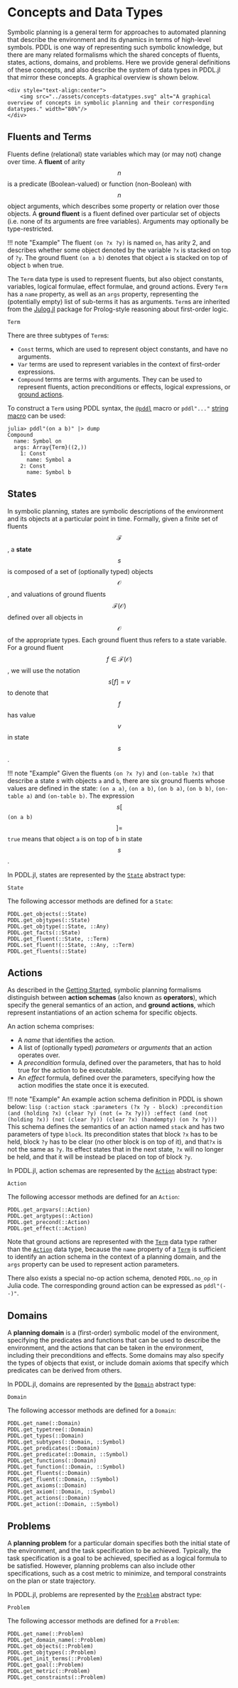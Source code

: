 # Concepts and Data Types

Symbolic planning is a general term for approaches to automated planning that describe the environment and its dynamics in terms of high-level symbols. PDDL is one way of representing such symbolic knowledge, but there are many related formalisms which the shared concepts of fluents, states, actions, domains, and problems. Here we provide general definitions of these concepts, and also describe the system of data types in PDDL.jl that mirror these concepts. A graphical overview is shown below.

```@raw html
<div style="text-align:center">
    <img src="../assets/concepts-datatypes.svg" alt="A graphical overview of concepts in symbolic planning and their corresponding datatypes." width="80%"/>
</div>
```

## Fluents and Terms

Fluents define (relational) state variables which may (or may not) change over time. A **fluent** of arity $$n$$ is a predicate (Boolean-valued) or function (non-Boolean) with $$n$$ object arguments, which describes some property or relation over those objects. A **ground fluent** is a fluent defined over particular set of objects (i.e. none of its arguments are free variables). Arguments may optionally be type-restricted.

!!! note "Example"
    The fluent `(on ?x ?y)` is named `on`, has arity 2, and describes whether some object denoted by the variable `?x` is stacked on top of `?y`. The ground fluent `(on a b)` denotes that object `a` is stacked on top of object `b` when true.

The `Term` data type is used to represent fluents, but also object constants, variables, logical formulae, effect formulae, and ground actions. Every `Term` has a `name` property, as well as an `args` property, representing the (potentially empty) list of sub-terms it has as arguments. `Term`s are inherited from the [Julog.jl](https://github.com/ztangent/Julog.jl) package for Prolog-style reasoning about first-order logic.

```@docs
Term
```

There are three subtypes of `Term`s:
  - `Const` terms, which are used to represent object constants, and have no arguments.
  - `Var` terms are used to represent variables in the context of first-order expressions.
  - `Compound` terms are terms with arguments. They can be used to represent fluents, action preconditions or effects, logical expressions, or [ground actions](../tutorials/getting_started.md#Instantiating-Actions).

To construct a `Term` using PDDL syntax, the [`@pddl`](@ref) macro or `pddl"..."` [string macro](https://docs.julialang.org/en/v1/manual/metaprogramming/#meta-non-standard-string-literals) can be used:

```julia-repl
julia> pddl"(on a b)" |> dump
Compound
  name: Symbol on
  args: Array{Term}((2,))
    1: Const
      name: Symbol a
    2: Const
      name: Symbol b
```

## States

In symbolic planning, states are symbolic descriptions of the environment and its objects at a particular point in time. Formally, given a finite set of fluents $$\mathcal{F}$$, a **state** $$s$$ is composed of a set of (optionally typed) objects $$\mathcal{O}$$, and valuations of ground fluents $$\mathcal{F}(\mathcal{O})$$ defined over all objects in $$\mathcal{O}$$ of the appropriate types. Each ground fluent thus refers to a state variable. For a ground fluent $$f \in \mathcal{F}(\mathcal{O})$$, we will use the notation $$s[f] = v$$ to denote that $$f$$ has value $$v$$ in state $$s$$.

!!! note "Example"
    Given the fluents `(on ?x ?y)` and `(on-table ?x)` that describe a state $s$ with objects `a` and `b`, there are six ground fluents whose values are defined in the state:  `(on a a)`, `(on a b)`, `(on b a)`, `(on b b)`, `(on-table a)` and `(on-table b)`. The expression $$s[$$`(on a b)`$$] =$$ `true` means that object `a` is on top of `b` in state $$s$$.

In PDDL.jl, states are represented by the [`State`](@ref) abstract type:

```@docs
State
```

The following accessor methods are defined for a `State`:

```@docs
PDDL.get_objects(::State)
PDDL.get_objtypes(::State)
PDDL.get_objtype(::State, ::Any)
PDDL.get_facts(::State)
PDDL.get_fluent(::State, ::Term)
PDDL.set_fluent!(::State, ::Any, ::Term)
PDDL.get_fluents(::State)
```

## Actions

As described in the [Getting Started](../tutorials/getting_started.md#Instantiating-Actions), symbolic planning formalisms distinguish between **action schemas** (also known as **operators**), which specify the general semantics of an action, and **ground actions**,  which represent instantiations of an action schema for specific objects.

An action schema comprises:
- A *name* that identifies the action.
- A list of (optionally typed) *parameters* or *arguments* that an action operates over.
- A *precondition* formula, defined over the parameters, that has to hold true for the action to be executable.
- An *effect* formula, defined over the parameters, specifying how the action modifies the state once it is executed.

!!! note "Example"
    An example action schema definition in PDDL is shown below:
    ```lisp
    (:action stack
     :parameters (?x ?y - block)
     :precondition (and (holding ?x) (clear ?y) (not (= ?x ?y)))
     :effect (and (not (holding ?x)) (not (clear ?y)) (clear ?x) (handempty) (on ?x ?y)))
    ```
    This schema defines the semantics of an action named `stack` and has two parameters of type `block`. Its precondition states that block `?x` has to be held, block `?y` has to be clear (no other block is on top of it), and that`?x` is not the same as `?y`. Its effect states that in the next state, `?x` will no longer be held, and that it will be instead be placed on top of block `?y`.

In PDDL.jl, action schemas are represented by the [`Action`](@ref) abstract type:

```@docs
Action
```

The following accessor methods are defined for an `Action`:

```@docs
PDDL.get_argvars(::Action)
PDDL.get_argtypes(::Action)
PDDL.get_precond(::Action)
PDDL.get_effect(::Action)
```

Note that ground actions are represented with the [`Term`](@ref) data type rather than the [`Action`](@ref) data type, because the `name` property of a [`Term`](@ref) is sufficient to identify an action schema in the context of a planning domain, and the `args` property can be used to represent action parameters.

There also exists a special no-op action schema, denoted `PDDL.no_op` in Julia code. The corresponding ground action can be expressed as `pddl"(--)"`.

## Domains

A **planning domain** is a (first-order) symbolic model of the environment, specifying the predicates and functions that can be used to describe the environment, and the actions that can be taken in the environment, including their preconditions and effects. Some domains may also specify the types of objects that exist, or include domain axioms that specify which predicates can be derived from others.

In PDDL.jl, domains are represented by the [`Domain`](@ref) abstract type:

```@docs
Domain
```

The following accessor methods are defined for a `Domain`:

```@docs
PDDL.get_name(::Domain)
PDDL.get_typetree(::Domain)
PDDL.get_types(::Domain)
PDDL.get_subtypes(::Domain, ::Symbol)
PDDL.get_predicates(::Domain)
PDDL.get_predicate(::Domain, ::Symbol)
PDDL.get_functions(::Domain)
PDDL.get_function(::Domain, ::Symbol)
PDDL.get_fluents(::Domain)
PDDL.get_fluent(::Domain, ::Symbol)
PDDL.get_axioms(::Domain)
PDDL.get_axiom(::Domain, ::Symbol)
PDDL.get_actions(::Domain)
PDDL.get_action(::Domain, ::Symbol)
```

## Problems

A **planning problem** for a particular domain specifies both the
initial state of the environment, and the task specification to be achieved. Typically, the task specification is a goal to be achieved, specified as a logical formula to be satisfied. However, planning problems can also include other specifications, such as a cost metric to minimize, and temporal constraints on the plan or state trajectory.

In PDDL.jl, problems are represented by the [`Problem`](@ref) abstract type:

```@docs
Problem
```

The following accessor methods are defined for a `Problem`:

```@docs
PDDL.get_name(::Problem)
PDDL.get_domain_name(::Problem)
PDDL.get_objects(::Problem)
PDDL.get_objtypes(::Problem)
PDDL.get_init_terms(::Problem)
PDDL.get_goal(::Problem)
PDDL.get_metric(::Problem)
PDDL.get_constraints(::Problem)
```
